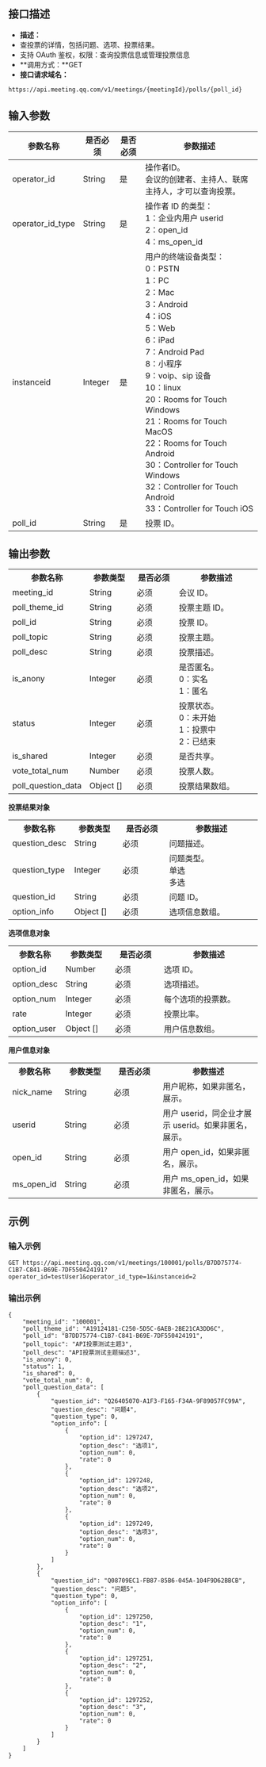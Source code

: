 ## 接口描述
- **描述：**
 - 查投票的详情，包括问题、选项、投票结果。
 - 支持 OAuth 鉴权，权限：查询投票信息或管理投票信息
- **调用方式：**GET
- **接口请求域名：**
```plaintext
https://api.meeting.qq.com/v1/meetings/{meetingId}/polls/{poll_id}
```

## 输入参数
| 参数名称|  是否必须  |  是否必须 | 参数描述 |
| ------------ | ------------  | ------------  | ------------ |
| operator_id|  String | 是   |  操作者ID。<br/>会议的创建者、主持人、联席主持人，才可以查询投票。	 |
| operator_id_type|  String | 是    |  操作者 ID 的类型：<br>1：企业内用户 userid<br>2：open_id<br>4：ms_open_id |
| instanceid|  Integer | 是  |  用户的终端设备类型：<br>0：PSTN<br>1：PC<br>2：Mac<br>3：Android<br>4：iOS<br>5：Web<br>6：iPad<br>7：Android Pad<br>8：小程序<br>9：voip、sip 设备<br>10：linux<br>20：Rooms for Touch Windows<br>21：Rooms for Touch MacOS<br>22：Rooms for Touch Android<br>30：Controller for Touch Windows<br>32：Controller for Touch Android<br>33：Controller for Touch iOS |
| poll_id|  String | 是   |  投票 ID。 |

## 输出参数
<table>
   <tr>
      <th width="20%" >参数名称	</td>
      <th width="20%" >参数类型</td>
      <th width="20%" >是否必须	</td>
      <th width="40%" >参数描述</td>
   </tr>
   <tr>
	 <td>meeting_id</td>	
	 <td>String	</td>
	 <td>必须</td>	
	 <td>会议 ID。 </td>   
	 </tr>
   <tr>
	 <td>poll_theme_id	</td>
	 <td>String</td>	
	 <td>必须</td>	
	 <td>投票主题 ID。 </td>   
	 </tr>
   <tr>
	 <td>poll_id</td>	
	 <td>String	</td>
	 <td>必须	</td>
	 <td>投票 ID。   </td>	 
	 </tr>
   <tr>
	 <td>poll_topic	</td>
	 <td>String	</td>
	 <td>必须		</td>
	 <td>投票主题。   </td> 	
	 </tr>
   <tr>
	 <td>poll_desc	</td>
	 <td>String	</td>
	 <td>必须	</td>
	 <td>投票描述。    </td>	 
	 </tr>
   <tr>
	 <td>is_anony</td>	
	 <td>Integer</td>
	 <td>必须	</td>	
	 <td>是否匿名。 <br>0：实名 <br>1：匿名  </td>  
	 </tr>
   <tr>
	 <td>status	</td>
	 <td>Integer	</td>
	 <td>必须	</td>
	 <td>投票状态。<br> 0：未开始 <br>1：投票中<br> 2：已结束 </td>   
	 </tr>	
   <tr>
	 <td>is_shared	</td>
	 <td>Integer	</td>
	 <td>必须	</td>	
	 <td>是否共享。    </td>	 
	 </tr>
   <tr>
	 <td>vote_total_num	</td>
	 <td>Number</td>	
	 <td>必须	</td>	
	 <td>投票人数。    </td>	
	 </tr>
   <tr>
	 <td>poll_question_data	</td>
	 <td>Object []	</td>
	 <td>必须	</td>	
	 <td>投票结果数组。   </td> 
	 </tr>	
</table>

**投票结果对象**
<table>
   <tr>
      <th width="20%" >参数名称	</td>
      <th width="20%" >参数类型</td>
      <th width="20%" >是否必须	</td>
      <th width="40%" >参数描述</td>
   </tr>
<tr>
<td>question_desc</td>
<td>String	</td>
<td>必须</td>	
<td>问题描述。 </td>  
</tr>
<tr>
<td>question_type</td>
<td>Integer	</td>
<td>必须</td>	
<td>问题类型。 <br>单选 <br>多选  </td> 
</tr>	
<tr>
<td>question_id	</td>
<td>String	</td>
<td>必须</td>	
<td>问题 ID。	</td>
</tr>
<tr>
<td>option_info	</td>
<td>Object []	</td>
<td>必须	</td>	
<td>选项信息数组。</td>	
</tr>
</table>

**选项信息对象**
<table>
   <tr>
      <th width="20%" >参数名称	</td>
      <th width="20%" >参数类型</td>
      <th width="20%" >是否必须	</td>
      <th width="40%" >参数描述</td>
   </tr>
<tr>
<td>option_id	</td>
<td>Number</td>	
<td>必须</td>	
<td>选项 ID。   	</td> 
</tr>
<tr>
<td>option_desc	</td>
<td>String	</td>
<td>必须</td>	
<td>选项描述。    </td>
</tr>
<tr>
<td>option_num	</td>
<td>Integer	</td>
<td>必须</td>	
<td>每个选项的投票数。   </td> 
</tr>
<tr>
<td>rate</td>
<td>Integer	</td>
<td>必须	</td>	
<td>投票比率。  </td>  
</tr>
<tr>
<td>option_user	</td>
<td>Object []</td>	
<td>必须	</td>
<td>用户信息数组。    </td>	
</tr>
</table>

**用户信息对象**
<table>
   <tr>
      <th width="20%" >参数名称	</td>
      <th width="20%" >参数类型</td>
      <th width="20%" >是否必须	</td>
      <th width="40%" >参数描述</td>
   </tr>
<tr>
<td>nick_name	</td>
<td>String	</td>
<td>必须</td>	
<td>用户昵称，如果非匿名，展示。 </td>  
</tr>
<tr>
<td>userid	</td>
<td>String	</td>
<td>必须</td>	
<td>用户 userid，同企业才展示 userid。如果非匿名，展示。    </td>	
</tr>
<tr>
<td>open_id	</td>
<td>String	</td>
<td>必须</td>	
<td>用户 open_id，如果非匿名，展示。    	</td>
</tr>
<tr>
<td>ms_open_id	</td>
<td>String	</td>
<td>必须</td>	
<td>用户 ms_open_id，如果非匿名，展示。    </td> 
</tr>
</table>


## 示例
### 输入示例
```plaintext
GET https://api.meeting.qq.com/v1/meetings/100001/polls/B7DD75774-C1B7-C841-B69E-7DF550424191?operator_id=testUser1&operator_id_type=1&instanceid=2
```

### 输出示例
```plaintext
{
    "meeting_id": "100001",
    "poll_theme_id": "A19124181-C250-5D5C-6AEB-2BE21CA3DD6C",
    "poll_id": "B7DD75774-C1B7-C841-B69E-7DF550424191",
    "poll_topic": "API投票测试主题3",
    "poll_desc": "API投票测试主题描述3",
    "is_anony": 0,
    "status": 1,
    "is_shared": 0,
    "vote_total_num": 0,
    "poll_question_data": [
        {
            "question_id": "Q26405070-A1F3-F165-F34A-9F89057FC99A",
            "question_desc": "问题4",
            "question_type": 0,
            "option_info": [
                {
                    "option_id": 1297247,
                    "option_desc": "选项1",
                    "option_num": 0,
                    "rate": 0
                },
                {
                    "option_id": 1297248,
                    "option_desc": "选项2",
                    "option_num": 0,
                    "rate": 0
                },
                {
                    "option_id": 1297249,
                    "option_desc": "选项3",
                    "option_num": 0,
                    "rate": 0
                }
            ]
        },
        {
            "question_id": "Q08709EC1-FB87-85B6-045A-104F9D62BBCB",
            "question_desc": "问题5",
            "question_type": 0,
            "option_info": [
                {
                    "option_id": 1297250,
                    "option_desc": "1",
                    "option_num": 0,
                    "rate": 0
                },
                {
                    "option_id": 1297251,
                    "option_desc": "2",
                    "option_num": 0,
                    "rate": 0
                },
                {
                    "option_id": 1297252,
                    "option_desc": "3",
                    "option_num": 0,
                    "rate": 0
                }
            ]
        }
    ]
}
```
